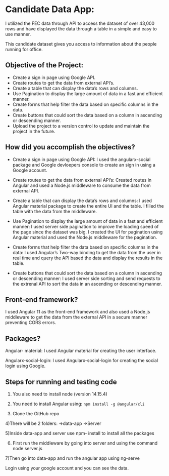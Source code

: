 # Candidate Data App: 

I utilized the FEC data through API to access the dataset of over 43,000 rows and have displayed the data through a table in a simple and easy to use manner.
 
This candidate dataset gives you access to information about the people running for office. 

## Objective of the Project:
* Create a sign in page using Google API.
* Create routes to get the data from external API’s.
* Create a table that can display the data’s rows and columns.
* Use Pagination to display the large amount of data in a fast and efficient manner.
* Create forms that help filter the data based on specific columns in the data.
* Create buttons that could sort the data based on a column in ascending or descending manner.
* Upload the project to a version control to update and maintain the project in the future.

## How did you accomplish the objectives?

* Create a sign in page using Google API:
I used the angularx-social package and Google devloepers console to create an sign in using a Google account.

* Create routes to get the data from external API’s:
Created routes in Angular and used a Node.js middleware to consume the data from external API. 

* Create a table that can display the data’s rows and columns:
I used Angular material package to create the entire UI and the table. I filled the table with the data from the middleware.

* Use Pagination to display the large amount of data in a fast and efficient manner:
I used server side pagination to improve the loading speed of the page  since the dataset was big. I created the UI for pagination using Angular material and used the Node.js middleware for the pagination.

* Create forms that help filter the data based on specific columns in the data:
I used Angular’s Two-way binding to get the data from the user in real time and query the API based the data and display the results in the table. 

* Create buttons that could sort the data based on a column in ascending or descending manner:
I used server side sorting and send requests to the extrenal API to sort the data in an ascending or descending manner.

## Front-end framework?
I used Angular 11 as the front-end framework and also used a Node.js middleware to get the data from the external API in a secure manner preventing CORS errors.

## Packages?
Angular- material:
I used Angular material for creating the user interface.

Angularx-social-login:
I used Angularx-social-login for creating the social login using Google.

## Steps for running and testing code

1) You also need to install node (version 14.15.4)

2) You need to install Angular using:
`npm install -g @angular/cli`

3) Clone the GitHub repo

4)There will be 2 folders:
->data-app
->Server

5)Inside data-app and server use npm- install to install all the packages

6) First run the middleware by going into server and using the command node server.js

7)Then go into data-app and run the angular app using ng-serve

Login using your google account and you can see the data.

